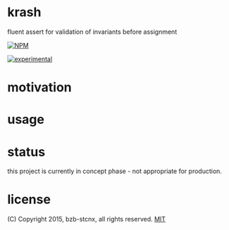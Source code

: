 # krash
fluent assert for validation of invariants before assignment

[![NPM](https://nodei.co/npm/krash.png?compact=true)](https://nodei.co/npm/krash/)

[![experimental](http://badges.github.io/stability-badges/dist/experimental.svg)](http://github.com/badges/stability-badges)

# motivation

# usage

# status
this project is currently in concept phase - not appropriate for production.

# license
(C) Copyright 2015, bzb-stcnx,
all rights reserved.
[MIT](./LICENSE)
